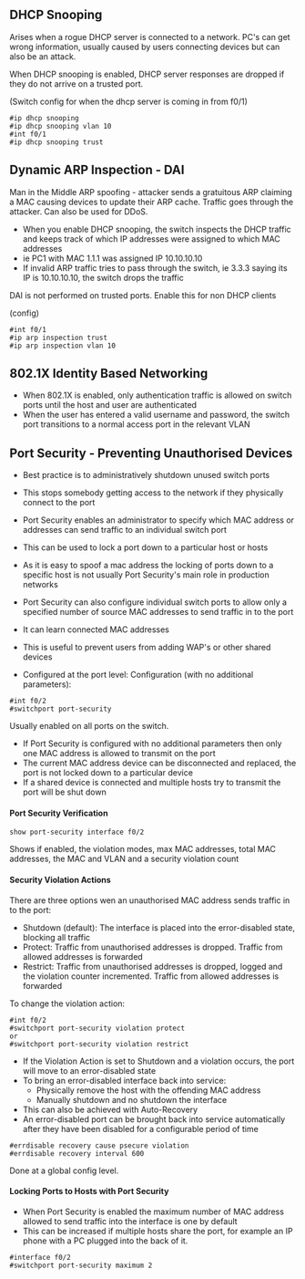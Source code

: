 ## DHCP Snooping

Arises when a rogue DHCP server is connected to a network. PC's can get wrong information, usually caused by users connecting devices but can also be an attack.

When DHCP snooping is enabled, DHCP server responses are dropped if they do not arrive on a trusted port.

(Switch config for when the dhcp server is coming in from f0/1)
```
#ip dhcp snooping
#ip dhcp snooping vlan 10
#int f0/1
#ip dhcp snooping trust
```

## Dynamic ARP Inspection - DAI

Man in the Middle ARP spoofing - attacker sends a gratuitous ARP claiming a MAC causing devices to update their ARP cache. Traffic goes through the attacker. Can also be used for DDoS. 

- When you enable DHCP snooping, the switch inspects the DHCP traffic and keeps track of which IP addresses were assigned to which MAC addresses
- ie PC1 with MAC 1.1.1 was assigned IP 10.10.10.10
- If invalid ARP traffic tries to pass through the switch, ie 3.3.3 saying its IP is 10.10.10.10, the switch drops the traffic

DAI is not performed on trusted ports. Enable this for non DHCP clients

(config)
```
#int f0/1
#ip arp inspection trust 
#ip arp inspection vlan 10
```

## 802.1X Identity Based Networking

- When 802.1X is enabled, only authentication traffic is allowed on switch ports until the host and user are authenticated
- When the user has entered a valid username and password, the switch port transitions to a normal access port in the relevant VLAN 

## Port Security - Preventing Unauthorised Devices 

- Best practice is to administratively shutdown unused switch ports
- This stops somebody getting access to the network if they physically connect to the port

- Port Security enables an administrator to specify which MAC address or addresses can send traffic to an individual switch port
- This can be used to lock a port down to a particular host or hosts
-  As it is easy to spoof a mac address the locking of ports down to a specific host is not usually Port Security's main role in production networks
-  Port Security can also configure individual switch ports to allow only a specified number of source MAC addresses to send traffic in to the port
-  It can learn connected MAC addresses
-  This is useful to prevent users from adding WAP's or other shared devices 
-  Configured at the port level:
Configuration (with no additional parameters):
```
#int f0/2
#switchport port-security
```
Usually enabled on all ports on the switch.
* If Port Security is configured with no additional parameters then only one MAC address is allowed to transmit on the port 
* The current MAC address device can be disconnected and replaced, the port is not locked down to a particular device
* If a shared device is connected and multiple hosts try to transmit the port will be shut down

#### Port Security Verification 
```
show port-security interface f0/2
```

Shows if enabled, the violation modes, max MAC addresses, total MAC addresses, the MAC and VLAN and a security violation count 

#### Security Violation Actions

There are three options wen an unauthorised MAC address sends traffic in to the port:

* Shutdown (default): The interface is placed into the error-disabled state, blocking all traffic
* Protect: Traffic from unauthorised addresses is dropped. Traffic from allowed addresses is forwarded
* Restrict: Traffic from unauthorised addresses is dropped, logged and the violation counter incremented. Traffic from allowed addresses is forwarded

To change the violation action:
```
#int f0/2
#switchport port-security violation protect 
or
#switchport port-security violation restrict 
```

- If the Violation Action is set to Shutdown and a violation occurs, the port will move to an error-disabled state
- To bring an error-disabled interface back into service:
    * Physically remove the host with the offending MAC address 
    * Manually shutdown and no shutdown the interface 
- This can also be achieved with Auto-Recovery
- An error-disabled port can be brought back into service automatically after they have been disabled for a configurable period of time 
```
#errdisable recovery cause psecure violation
#errdisable recovery interval 600
```

Done at a global config level.

#### Locking Ports to Hosts with Port Security 

- When Port Security is enabled the maximum number of MAC address allowed to send traffic into the interface is one by default
- This can be increased if multiple hosts share the port, for example an IP phone with a PC plugged into the back of it.
```
#interface f0/2
#switchport port-security maximum 2
```



